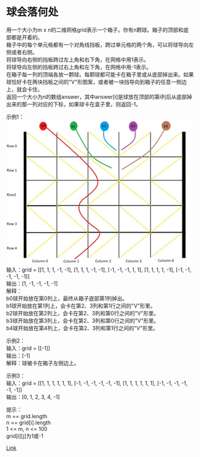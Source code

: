 <h1>球会落何处</h1>

用一个大小为m x n的二维网格grid表示一个箱子。你有n颗球。箱子的顶部和底部都是开着的。</br>
箱子中的每个单元格都有一个对角线挡板，跨过单元格的两个角，可以将球导向左侧或者右侧。</br>
将球导向右侧的挡板跨过左上角和右下角，在网格中用1表示。</br>
将球导向左侧的挡板跨过右上角和左下角，在网格中用-1表示。</br>
在箱子每一列的顶端各放一颗球。每颗球都可能卡在箱子里或从底部掉出来。如果球恰好卡在两块挡板之间的"V"形图案，或者被一块挡导向到箱子的任意一侧边上，就会卡住。</br>
返回一个大小为n的数组answer，其中answer[i]是球放在顶部的第i列后从底部掉出来的那一列对应的下标，如果球卡在盒子里，则返回-1。</br>

示例1：</br>
![](./image/1.jpeg)
输入：grid = [[1, 1, 1, -1, -1], [1, 1, 1, -1, -1], [-1, -1, -1, 1, 1], [1, 1, 1, 1, -1], [-1, -1, -1, -1, -1]]</br>
输出：[1, -1, -1, -1, -1]</br>
解释：</br>
b0球开始放在第0列上，最终从箱子底部第1列掉出。</br>
b1球开始放在第1列上，会卡在第2、3列和第1行之间的"V"形里。</br>
b2球开始放在第2列上，会卡在第2、3列和第0行之间的"V"形里。</br>
b3球开始放在第3列上，会卡在第2、3列和第0行之间的"V"形里。</br>
b4球开始放在第4列上，会卡在第2、3列和第1行之间的"V"形里。</br>

示例2：</br>
输入：grid = [[-1]]</br>
输出：[-1]</br>
解释：球被卡在箱子左侧边上。</br>

示例3：</br>
输入：grid = [[1, 1, 1, 1, 1, 1], [-1, -1, -1, -1, -1, -1], [1, 1, 1, 1, 1, 1], [-1, -1, -1, -1, -1, -1]]</br>
输出：[0, 1, 2, 3, 4, -1]</br>

提示：</br>
m == grid.length</br>
n == grid[i].length</br>
1 <= m, n <= 100</br>
grid[i][j]为1或-1</br>

[Link](https://leetcode-cn.com/problems/where-will-the-ball-fall/)